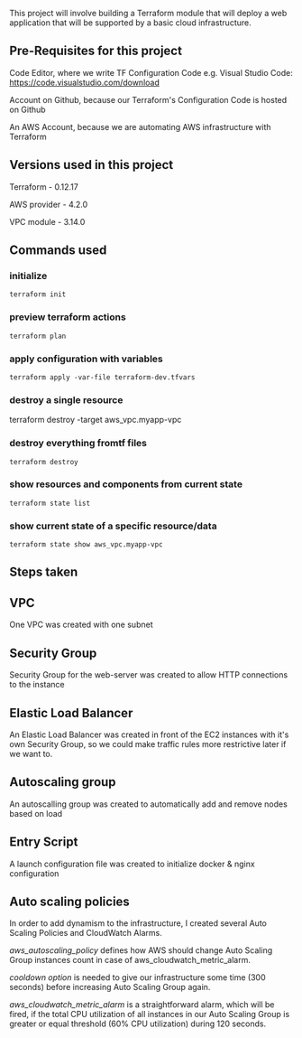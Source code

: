 This project will involve building a Terraform module that will deploy a web application that will be supported by a basic cloud infrastructure.

## Pre-Requisites for this project
Code Editor, where we write TF Configuration Code e.g. Visual Studio Code: https://code.visualstudio.com/download

Account on Github, because our Terraform's Configuration Code is hosted on Github

An AWS Account, because we are automating AWS infrastructure with Terraform

## Versions used in this project
Terraform - 0.12.17

AWS provider - 4.2.0

VPC module - 3.14.0

## Commands used 

### initialize

    terraform init

### preview terraform actions

    terraform plan

### apply configuration with variables

    terraform apply -var-file terraform-dev.tfvars

### destroy a single resource

terraform destroy -target aws_vpc.myapp-vpc

### destroy everything fromtf files

    terraform destroy

### show resources and components from current state

    terraform state list

### show current state of a specific resource/data

    terraform state show aws_vpc.myapp-vpc    

## Steps taken
## VPC
One VPC was created with one subnet

## Security Group
Security Group for the web-server was created to allow HTTP connections to the instance

## Elastic Load Balancer
An Elastic Load Balancer was created in front of the EC2 instances with it's own Security Group, so we could make traffic rules more restrictive later if we want to.

## Autoscaling group
An autoscalling group was created to automatically add and remove nodes based on load

## Entry Script
A launch configuration file was created to initialize docker & nginx configuration

## Auto scaling policies
In order to add dynamism to the infrastructure, I created several Auto Scaling Policies and CloudWatch Alarms.

*aws_autoscaling_policy* defines how AWS should change Auto Scaling Group instances count in case of aws_cloudwatch_metric_alarm.

*cooldown option* is needed to give our infrastructure some time (300 seconds) before increasing Auto Scaling Group again.

*aws_cloudwatch_metric_alarm* is a straightforward alarm, which will be fired, if the total CPU utilization of all instances in our Auto Scaling Group is greater or equal threshold (60% CPU utilization) during 120 seconds.

